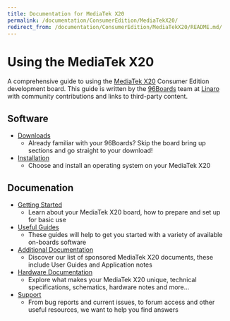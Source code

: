 ```yaml
---
title: Documentation for MediaTek X20
permalink: /documentation/ConsumerEdition/MediaTekX20/
redirect_from: /documentation/ConsumerEdition/MediaTekX20/README.md/
---
```

# Using the MediaTek X20

A comprehensive guide to using the [MediaTek X20](http://www.96boards.org/product/mediatek-x20/) Consumer Edition development board. This guide is written by the [96Boards](https://www.96boards.org) team at [Linaro](http://www.linaro.org) with community contributions and links to third-party content.

## Software

- [Downloads](Downloads/README.md)
   - Already familiar with your 96Boards? Skip the board bring up sections and go straight to your download!
- [Installation](Installation/README.md)
   - Choose and install an operating system on your MediaTek X20

## Documenation

- [Getting Started](GettingStarted/README.md)
   - Learn about your MediaTek X20 board, how to prepare and set up for basic use
- [Useful Guides](Guides/README.md)
   - These guides will help to get you started with a variety of available on-boards software
- [Additional Documentation](AdditionalDocs/README.md)
   - Discover our list of sponsored MediaTek X20 documents, these include User Guides and Application notes
- [Hardware Documentation](HardwareDocs/README.md)
   - Explore what makes your MediaTek X20 unique, technical specifications, schematics, hardware notes and more...
- [Support](Troubleshooting/README.md)
   - From bug reports and current issues, to forum access and other useful resources, we want to help you find answers
